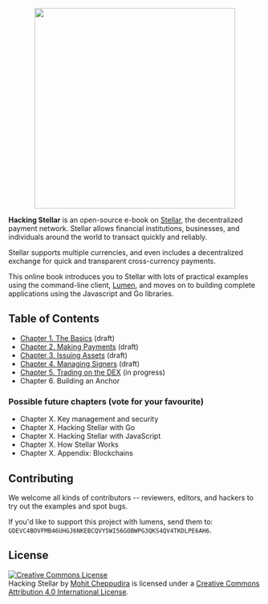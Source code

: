 <p align="center">
  <img src="https://imgur.com/bwyCxXv.png" width="400"/>
  <br/>
</p>

**Hacking Stellar** is an open-source e-book on [Stellar](http://stellar.org), the decentralized payment network. Stellar allows financial institutions, businesses, and individuals around the world to transact quickly and reliably.

Stellar supports multiple currencies, and even includes a decentralized exchange for quick and transparent cross-currency payments.

This online book introduces you to Stellar with lots of practical examples using the command-line client, [Lumen](http://github.com/0xfe/lumen), and moves on to building complete applications using the Javascript and Go libraries.

## Table of Contents

* [Chapter 1. The Basics](https://github.com/0xfe/hacking-stellar/blob/master/1-launch.md) (draft)
* [Chapter 2. Making Payments](https://github.com/0xfe/hacking-stellar/blob/master/2-payments.md) (draft)
* [Chapter 3. Issuing Assets](https://github.com/0xfe/hacking-stellar/blob/master/3-assets.md) (draft)
* [Chapter 4. Managing Signers](https://github.com/0xfe/hacking-stellar/blob/master/4-multisig.md) (draft)
* [Chapter 5. Trading on the DEX](https://github.com/0xfe/hacking-stellar/blob/master/5-dex.md) (in progress)
* Chapter 6. Building an Anchor

### Possible future chapters (vote for your favourite)

* Chapter X. Key management and security
* Chapter X. Hacking Stellar with Go
* Chapter X. Hacking Stellar with JavaScript
* Chapter X. How Stellar Works
* Chapter X. Appendix: Blockchains

## Contributing

We welcome all kinds of contributors -- reviewers, editors, and hackers to try out the examples and spot bugs.

If you'd like to support this project with lumens, send them to: `GDEVC4BOVFMB46UHGJ6NKEBCQVY5WI56GOBWPG3QKS4QV4TKDLPE6AH6`.

## License

<a rel="license" href="http://creativecommons.org/licenses/by/4.0/"><img alt="Creative Commons License" style="border-width:0" src="https://i.creativecommons.org/l/by/4.0/88x31.png" /></a><br /><span xmlns:dct="http://purl.org/dc/terms/" href="http://purl.org/dc/dcmitype/Text" property="dct:title" rel="dct:type">Hacking Stellar</span> by <a xmlns:cc="http://creativecommons.org/ns#" href="http://github.com/0xfe/hacking-stellar" property="cc:attributionName" rel="cc:attributionURL">Mohit Cheppudira</a> is licensed under a <a rel="license" href="http://creativecommons.org/licenses/by/4.0/">Creative Commons Attribution 4.0 International License</a>.


